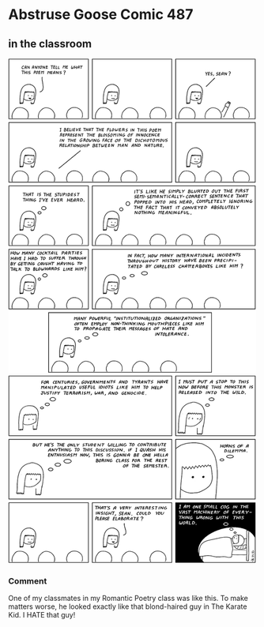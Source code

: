 # Abstruse Goose Comic 487
## in the classroom

![image](comics/o_professor_how_do_you_sleep_at_night.png)
### Comment
One of my classmates in my Romantic Poetry class was like this. To make matters worse, he looked exactly like that blond-haired guy in The Karate Kid. I HATE that guy!
